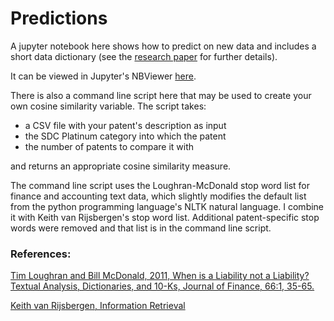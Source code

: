 # Predictions

A jupyter notebook here shows how to predict on new data and includes 
a short data dictionary (see the [research paper](https://drive.google.com/open?id=1sqighkgCou1QalQ04polmRmMXUBmQOJN) 
for further details).

It can be viewed in Jupyter's NBViewer [here](https://nbviewer.jupyter.org/github/tr7200/Patent-text-similarity-and-venture-backed-innovation/blob/master/notebooks/predict/Predict_on_image.ipynb).

There is also a command line script here that may be used to create your 
own cosine similarity variable. The script takes:

- a CSV file with your patent's description as input
- the SDC Platinum category into which the patent 
- the number of patents to compare it with

and returns an appropriate cosine similarity measure.

The command line script uses the Loughran-McDonald stop word list for 
finance and accounting text data, which slightly modifies the default list 
from the python programming language's NLTK natural language. I combine 
it with Keith van Rijsbergen's stop word list. Additional patent-specific 
stop words were removed and that list is in the command line script.

### References:
[Tim Loughran and Bill McDonald, 2011, When is a Liability not a Liability?  Textual Analysis, Dictionaries, and 10-Ks, Journal of Finance, 66:1, 35-65.](http://ssrn.com/abstract=1331573)

[Keith van Rijsbergen, Information Retrieval](http://www.dcs.gla.ac.uk/Keith/Chapter.2/Table_2.1.html)

